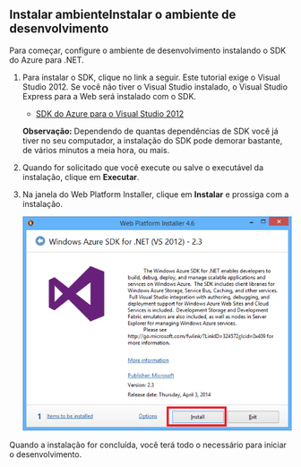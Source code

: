 ## <a name="setupdevenv"></a><span class="short-header">Instalar ambiente</span>Instalar o ambiente de desenvolvimento

Para começar, configure o ambiente de desenvolvimento instalando o SDK do Azure para .NET.

1.  Para instalar o SDK, clique no link a seguir. Este tutorial exige o Visual Studio 2012. Se você não tiver o Visual Studio instalado, o Visual Studio Express para a Web será instalado com o SDK.

    - [SDK do Azure para o Visual Studio 2012][SDK do Azure para o Visual Studio 2012]

    **Observação:** Dependendo de quantas dependências de SDK você já tiver no seu computador, a instalação do SDK pode demorar bastante, de vários minutos a meia hora, ou mais.

2.  Quando for solicitado que você execute ou salve o executável da instalação, clique em **Executar**.

3.  Na janela do Web Platform Installer, clique em **Instalar** e prossiga com a instalação.

    ![Web Platform Installer - SDK do Azure para .NET][Web Platform Installer - SDK do Azure para .NET]

Quando a instalação for concluída, você terá todo o necessário para iniciar o desenvolvimento.

  [SDK do Azure para o Visual Studio 2012]: http://go.microsoft.com/fwlink/?LinkID=324323
  [Web Platform Installer - SDK do Azure para .NET]: ./media/install-sdk-2012-only/WebPI46-2012.png
